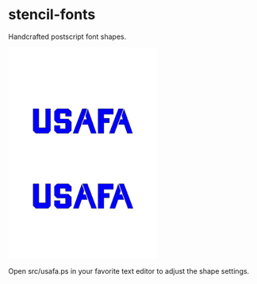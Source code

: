 # stencil-fonts

Handcrafted postscript font shapes.

<img src="src/usaf.svg" alt="Sample Fonts" width="300" />

Open src/usafa.ps in your favorite text editor to adjust the shape settings.


